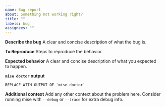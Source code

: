 ```yaml
---
name: Bug report
about: Something not working right?
title: ""
labels: bug
assignees: ""
---
```


<!-- If I convert your issue to a discussion it simply means I likely won't be assisting you with it. It does not necessarily mean that it isn't actually a bug, but that may be the case. I receive many issues every day and this is my method of triaging important items. It will be up to you and the rest of the community to propose any potential solution. -->

**Describe the bug**
A clear and concise description of what the bug is.

**To Reproduce**
Steps to reproduce the behavior.

**Expected behavior**
A clear and concise description of what you expected to happen.

**`mise doctor` output**

```text
REPLACE WITH OUTPUT OF `mise doctor`
```

**Additional context**
Add any other context about the problem here. Consider running mise with `--debug` or `--trace` for extra debug info.
